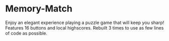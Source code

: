 ﻿# Memory-Match

 Enjoy an elegant experience playing a puzzle game that will keep you sharp! Features 16 buttons and local highscores. Rebuilt 3 times to use as few lines of code as possible.
